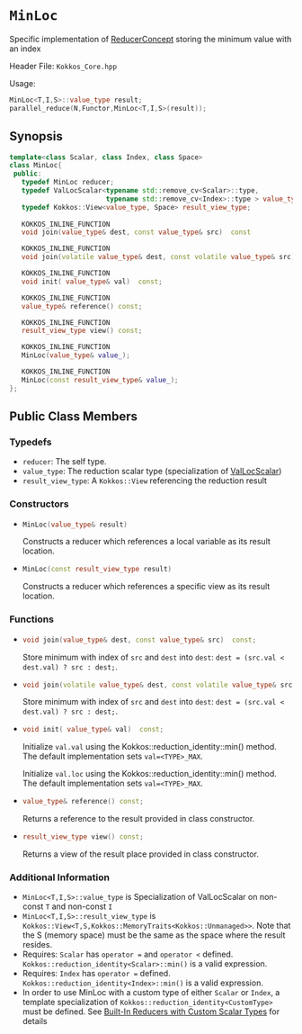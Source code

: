 # `MinLoc`

Specific implementation of [ReducerConcept](ReducerConcept) storing the minimum value with an index

Header File: `Kokkos_Core.hpp`

Usage: 
```c++
MinLoc<T,I,S>::value_type result;
parallel_reduce(N,Functor,MinLoc<T,I,S>(result));
```

## Synopsis 
```c++
template<class Scalar, class Index, class Space>
class MinLoc{
 public:
   typedef MinLoc reducer;
   typedef ValLocScalar<typename std::remove_cv<Scalar>::type,
                        typename std::remove_cv<Index>::type > value_type;
   typedef Kokkos::View<value_type, Space> result_view_type;
   
   KOKKOS_INLINE_FUNCTION
   void join(value_type& dest, const value_type& src)  const

   KOKKOS_INLINE_FUNCTION
   void join(volatile value_type& dest, const volatile value_type& src) const;

   KOKKOS_INLINE_FUNCTION
   void init( value_type& val)  const;

   KOKKOS_INLINE_FUNCTION
   value_type& reference() const;

   KOKKOS_INLINE_FUNCTION
   result_view_type view() const;

   KOKKOS_INLINE_FUNCTION
   MinLoc(value_type& value_);

   KOKKOS_INLINE_FUNCTION
   MinLoc(const result_view_type& value_);
};
```

## Public Class Members

### Typedefs
   
 * `reducer`: The self type.
 * `value_type`: The reduction scalar type (specialization of [ValLocScalar](ValLocScalar))
 * `result_view_type`: A `Kokkos::View` referencing the reduction result 

### Constructors
 
 * ```c++
   MinLoc(value_type& result)
   ```
   Constructs a reducer which references a local variable as its result location.  
 
 * ```c++
   MinLoc(const result_view_type result)
   ```
   Constructs a reducer which references a specific view as its result location.

### Functions

 * ```c++
   void join(value_type& dest, const value_type& src)  const;
   ```
   Store minimum with index of `src` and `dest` into `dest`:  `dest = (src.val < dest.val) ? src : dest;`. 

 * ```c++
   void join(volatile value_type& dest, const volatile value_type& src) const;
   ```
   Store minimum with index of `src` and `dest` into `dest`:  `dest = (src.val < dest.val) ? src : dest;`. 

 * ```c++
   void init( value_type& val)  const;
   ```
   Initialize `val.val` using the Kokkos::reduction_identity<Scalar>::min() method.  The default implementation sets `val=<TYPE>_MAX`.

   Initialize `val.loc` using the Kokkos::reduction_identity<Index>::min() method.  The default implementation sets `val=<TYPE>_MAX`.

 * ```c++
   value_type& reference() const;
   ```
   Returns a reference to the result provided in class constructor.

 * ```c++
   result_view_type view() const;
   ```
   Returns a view of the result place provided in class constructor.

### Additional Information
   * `MinLoc<T,I,S>::value_type` is Specialization of ValLocScalar on non-const `T` and non-const `I`
   * `MinLoc<T,I,S>::result_view_type` is `Kokkos::View<T,S,Kokkos::MemoryTraits<Kokkos::Unmanaged>>`.  Note that the S (memory space) must be the same as the space where the result resides.
   * Requires: `Scalar` has `operator =` and `operator <` defined. `Kokkos::reduction_identity<Scalar>::min()` is a valid expression. 
   * Requires: `Index` has `operator =` defined. `Kokkos::reduction_identity<Index>::min()` is a valid expression. 
   * In order to use MinLoc with a custom type of either `Scalar` or `Index`, a template specialization of `Kokkos::reduction_identity<CustomType>` must be defined.  See [Built-In Reducers with Custom Scalar Types](../../../ProgrammingGuide/Custom-Reductions-Built-In-Reducers-with-Custom-Scalar-Types) for details
